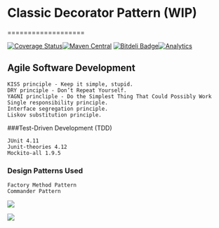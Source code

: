 # Classic Decorator Pattern  (WIP)
===================



[![Coverage Status](https://coveralls.io/repos/vicboma1/ClassicDecoratorPattern/badge.svg?branch=master&service=github)](https://coveralls.io/github/vicboma1/ClassicDecoratorPattern?branch=master)[![Maven Central](https://maven-badges.herokuapp.com/maven-central/org.eluder.coveralls/coveralls-maven-plugin/badge.svg)](https://maven-badges.herokuapp.com/maven-central/org.eluder.coveralls/coveralls-maven-plugin/) [![Bitdeli Badge](https://d2weczhvl823v0.cloudfront.net/vicboma1/classicdecoratorpattern/trend.png)](https://bitdeli.com/free "Bitdeli Badge")[![Analytics](https://ga-beacon.appspot.com/UA-68658653-1/classicdecoratorpattern/readme)](https://github.com/igrigorik/ga-beacon)

## Agile Software Development

```
KISS principle - Keep it simple, stupid.
DRY principle - Don’t Repeat Yourself.
YAGNI princliple - Do the Simplest Thing That Could Possibly Work
Single responsibility principle.
Interface segregation principle.
Liskov substitution principle.
```

###Test-Driven Development (TDD)
```
JUnit 4.11
Junit-theories 4.12
Mockito-all 1.9.5
```

### Design Patterns Used
```
Factory Method Pattern
Commander Pattern
```


![](http://i.imgur.com/ryCcj8y.png)


![](http://i.imgur.com/b5THlNq.png)



